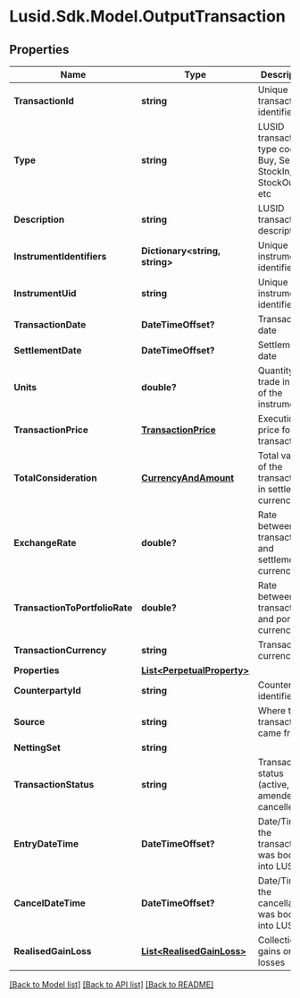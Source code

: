 # Lusid.Sdk.Model.OutputTransaction
## Properties

Name | Type | Description | Notes
------------ | ------------- | ------------- | -------------
**TransactionId** | **string** | Unique transaction identifier | [optional] 
**Type** | **string** | LUSID transaction type code - Buy, Sell, StockIn, StockOut, etc | [optional] 
**Description** | **string** | LUSID transaction description | [optional] 
**InstrumentIdentifiers** | **Dictionary&lt;string, string&gt;** | Unique instrument identifiers. | [optional] 
**InstrumentUid** | **string** | Unique instrument identifier | [optional] 
**TransactionDate** | **DateTimeOffset?** | Transaction date | [optional] 
**SettlementDate** | **DateTimeOffset?** | Settlement date | [optional] 
**Units** | **double?** | Quantity of trade in units of the instrument | [optional] 
**TransactionPrice** | [**TransactionPrice**](TransactionPrice.md) | Execution price for the transaction | [optional] 
**TotalConsideration** | [**CurrencyAndAmount**](CurrencyAndAmount.md) | Total value of the transaction in settlement currency | [optional] 
**ExchangeRate** | **double?** | Rate between transaction and settlement currency | [optional] 
**TransactionToPortfolioRate** | **double?** | Rate between transaction and portfolio currency | [optional] 
**TransactionCurrency** | **string** | Transaction currency | [optional] 
**Properties** | [**List&lt;PerpetualProperty&gt;**](PerpetualProperty.md) |  | [optional] 
**CounterpartyId** | **string** | Counterparty identifier | [optional] 
**Source** | **string** | Where this transaction came from | [optional] 
**NettingSet** | **string** |  | [optional] 
**TransactionStatus** | **string** | Transaction status (active, amended or cancelled) | [optional] 
**EntryDateTime** | **DateTimeOffset?** | Date/Time the transaction was booked into LUSID | [optional] 
**CancelDateTime** | **DateTimeOffset?** | Date/Time the cancellation was booked into LUSID | [optional] 
**RealisedGainLoss** | [**List&lt;RealisedGainLoss&gt;**](RealisedGainLoss.md) | Collection of gains or losses | [optional] 

[[Back to Model list]](../README.md#documentation-for-models) [[Back to API list]](../README.md#documentation-for-api-endpoints) [[Back to README]](../README.md)

